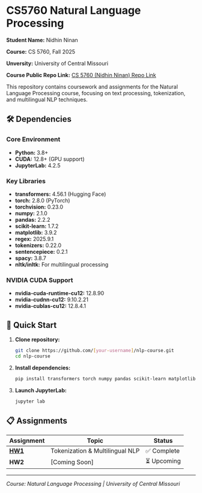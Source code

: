 # CS5760 Natural Language Processing

**Student Name:** Nidhin Ninan

**Course:** CS 5760, Fall 2025

**Unversity:** University of Central Missouri

**Course Public Repo Link:** [CS 5760 (Nidhin Ninan) Repo Link](https://github.com/nidhinninan/NLP_CS5760_UCMO)

This repository contains coursework and assignments for the Natural Language Processing course, focusing on text processing, tokenization, and multilingual NLP techniques.

## 🛠️ Dependencies

### Core Environment
- **Python:** 3.8+
- **CUDA:** 12.8+ (GPU support)
- **JupyterLab:** 4.2.5

### Key Libraries
- **transformers:** 4.56.1 (Hugging Face)
- **torch:** 2.8.0 (PyTorch)
- **torchvision:** 0.23.0
- **numpy:** 2.1.0
- **pandas:** 2.2.2
- **scikit-learn:** 1.7.2
- **matplotlib:** 3.9.2
- **regex:** 2025.9.1
- **tokenizers:** 0.22.0
- **sentencepiece:** 0.2.1
- **spacy:** 3.8.7
- **nltk/inltk:** For multilingual processing

### NVIDIA CUDA Support
- **nvidia-cuda-runtime-cu12:** 12.8.90
- **nvidia-cudnn-cu12:** 9.10.2.21
- **nvidia-cublas-cu12:** 12.8.4.1

## 🚀 Quick Start

1. **Clone repository:**
   ```bash
   git clone https://github.com/[your-username]/nlp-course.git
   cd nlp-course
   ```

2. **Install dependencies:**
   ```bash
   pip install transformers torch numpy pandas scikit-learn matplotlib regex
   ```

3. **Launch JupyterLab:**
   ```bash
   jupyter lab
   ```

## 📋 Assignments

| Assignment | Topic | Status |
|------------|-------|---------|
| **[HW1](./HW1/)** | Tokenization & Multilingual NLP | ✅ Complete |
| **HW2** | [Coming Soon] | ⏳ Upcoming |

---

*Course: Natural Language Processing | University of Central Missouri*
